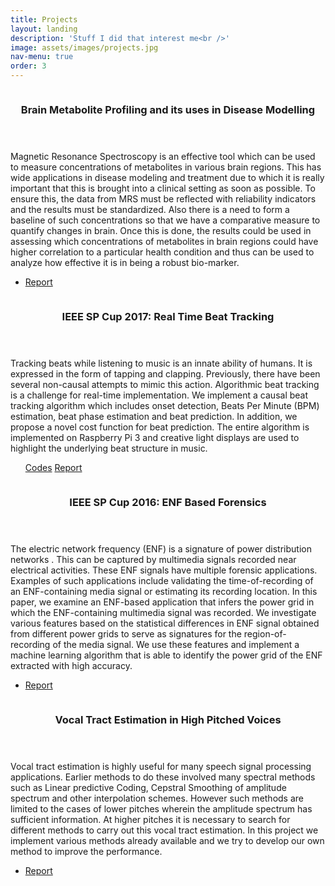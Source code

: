```yaml
---
title: Projects
layout: landing
description: 'Stuff I did that interest me<br />'
image: assets/images/projects.jpg
nav-menu: true
order: 3
---
```


<!-- Main -->
<div id="main">

<!-- Two -->
<section id="one" class="spotlights">
	<section>
		<img src="{% link assets/images/projects/brain_metabolites.jpg %}" alt="" data-position="top center" />
		<div class="content">
			<div class="inner">
				<header class="major">
					<h3>Brain Metabolite Profiling and its uses in Disease Modelling</h3>
				</header>
				<p>
				Magnetic Resonance Spectroscopy is an effective tool which can be used to measure concentrations of metabolites in various brain regions. This has wide applications in disease modeling and treatment due to which it is really important that this is brought into a clinical setting as soon as possible. To ensure this, the data from MRS must be reflected with reliability indicators and the results must be standardized. Also there is a need to form a baseline of such concentrations so that we have a comparative measure to quantify changes in brain. Once this is done, the results could be used in assessing which concentrations of metabolites in brain regions could have higher correlation to a particular health condition and thus can be used to analyze how effective it is in being a robust bio-marker.
				</p>
				<ul class="actions">
					<li><a href="https://drive.google.com/file/d/1l56wOzLV-u6AeVXj-SVufumLNBsU1DEG/view" class="button">Report</a></li>
				</ul>
			</div>
		</div>
	</section>
	<section>
		<img src="{% link assets/images/projects/beat_tracking.jpg %}" alt="" data-position="center center" />
		<div class="content">
			<div class="inner">
				<header class="major">
					<h3>IEEE SP Cup 2017: Real Time Beat Tracking</h3>
				</header>
				<p>
				Tracking beats while listening to music is an innate ability of humans. It is expressed in the form of tapping and clapping. Previously, there have been several non-causal attempts to mimic this action. Algorithmic beat tracking is a challenge for real-time implementation. We implement a causal beat tracking algorithm which includes onset detection, Beats Per Minute (BPM) estimation, beat phase estimation and beat prediction. In addition, we propose a novel cost function for beat prediction. The entire algorithm is implemented on Raspberry Pi 3 and creative light displays are used to highlight the underlying beat structure in music. 
				</p>
				<ul class="actions">
					<a href="https://github.com/chaithyagr/beat-track-rt" class="button">Codes</a>
					<a href="https://drive.google.com/file/d/0B8g_rQbazIdmNElKbkNTUFZ4eU0/view" class="button">Report</a>
				</ul>
			</div>
		</div>
	</section>
	<section>
		<img src="{% link assets/images/projects/enf.jpg %}" alt="" data-position="25% 25%" />
		<div class="content">
			<div class="inner">
				<header class="major">
					<h3>IEEE SP Cup 2016: ENF Based Forensics</h3>
				</header>
				<p>
				The electric network frequency (ENF) is a signature of power distribution networks . This can be captured by multimedia signals recorded near electrical activities. These ENF signals have multiple forensic applications. Examples of such applications include validating the time-of-recording of an ENF-containing media signal or estimating its recording location. In this paper, we examine an ENF-based application that infers the power grid in which the ENF-containing multimedia signal was recorded. We investigate various features based on the statistical differences in ENF signal obtained from different power grids to serve as signatures for the region-of-recording of the media signal. We use these features and implement a machine learning algorithm that is able to identify the power grid of the ENF extracted with high accuracy.
				</p>
				<ul class="actions">
					<li><a href="https://drive.google.com/file/d/1fxTWG7oiyA5t36576xXXZPruyF-AP3ao/view" class="button">Report</a></li>
				</ul>
			</div>
		</div>
	</section>
	<section>
		<img src="{% link assets/images/projects/lpc.jpg %}" alt="" data-position="25% 25%" />
		<div class="content">
			<div class="inner">
				<header class="major">
					<h3>Vocal Tract Estimation in High Pitched Voices</h3>
				</header>
				<p>
				Vocal tract estimation is highly useful for many speech signal processing applications. Earlier methods to do these involved many spectral methods such as Linear predictive Coding, Cepstral Smoothing of amplitude spectrum and other interpolation schemes. However such methods are limited to the cases of lower pitches wherein the amplitude spectrum has sufficient information. At higher pitches it is necessary to search for different methods to carry out this vocal tract estimation. In this project we implement various methods already available and we try to develop our own method to improve the performance.
				</p>
				<ul class="actions">
					<li><a href="https://drive.google.com/file/d/1fxTWG7oiyA5t36576xXXZPruyF-AP3ao/view" class="button">Report</a></li>
				</ul>
			</div>
		</div>
	</section>
</section>

</div>
